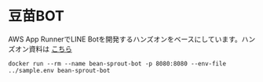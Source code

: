 # 豆苗BOT
AWS App RunnerでLINE Botを開発するハンズオンをベースにしています。ハンズオン資料は [こちら](https://miura55.github.io/line-bot-app-runner-hands-on-text/#0)


```
docker run --rm --name bean-sprout-bot -p 8080:8080 --env-file ../sample.env bean-sprout-bot
```